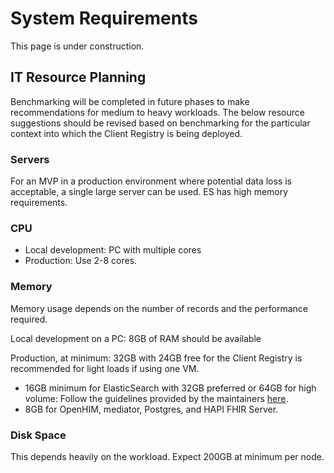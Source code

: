 # System Requirements

This page is under construction.


## IT Resource Planning

Benchmarking will be completed in future phases to make recommendations for medium to heavy workloads. The below resource suggestions should be revised based on benchmarking for the particular context into which the Client Registry is being deployed.

### Servers

For an MVP in a production environment where potential data loss is acceptable, a single large server can be used. ES has high memory requirements. 

### CPU

* Local development: PC with multiple cores
* Production: Use 2-8 cores.

### Memory

Memory usage depends on the number of records and the performance required.

Local development on a PC: 8GB of RAM should be available

Production, at minimum: 32GB with 24GB free for the Client Registry is recommended for light loads if using one VM.

* 16GB minimum for ElasticSearch with 32GB preferred or 64GB for high volume: Follow the guidelines provided by the maintainers [here](https://www.elastic.co/guide/en/elasticsearch/guide/current/hardware.html#_memory). 
* 8GB for OpenHIM, mediator, Postgres, and HAPI FHIR Server.


### Disk Space

This depends heavily on the workload. Expect 200GB at minimum per node.